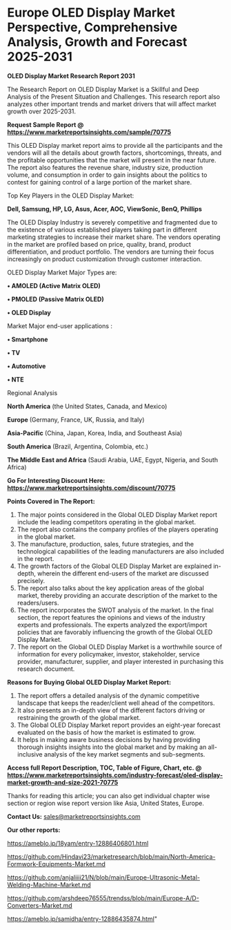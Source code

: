 # Europe OLED Display Market Perspective, Comprehensive Analysis, Growth and Forecast 2025-2031

<strong>OLED Display Market Research Report 2031</strong>

The Research Report on OLED Display Market is a Skillful and Deep Analysis of the Present Situation and Challenges. This research report also analyzes other important trends and market drivers that will affect market growth over 2025-2031.

<strong>Request Sample Report @ <a href=https://www.marketreportsinsights.com/sample/70775>https://www.marketreportsinsights.com/sample/70775</a></strong>

This OLED Display market report aims to provide all the participants and the vendors will all the details about growth factors, shortcomings, threats, and the profitable opportunities that the market will present in the near future. The report also features the revenue share, industry size, production volume, and consumption in order to gain insights about the politics to contest for gaining control of a large portion of the market share.

Top Key Players in the OLED Display Market:

<strong>Dell, Samsung, HP, LG, Asus, Acer, AOC, ViewSonic, BenQ, Phillips</strong>

The OLED Display Industry is severely competitive and fragmented due to the existence of various established players taking part in different marketing strategies to increase their market share. The vendors operating in the market are profiled based on price, quality, brand, product differentiation, and product portfolio. The vendors are turning their focus increasingly on product customization through customer interaction.

OLED Display Market Major Types are:

<strong>• AMOLED (Active Matrix OLED)

• PMOLED (Passive Matrix OLED)

• OLED Display</strong>

Market Major end-user applications :

<strong>• Smartphone

• TV

• Automotive

• NTE</strong>

Regional Analysis

</u><strong><b>North America</b></strong> (the United States, Canada, and Mexico)

<strong><b>Europe </b></strong>(Germany, France, UK, Russia, and Italy)

<strong><b>Asia-Pacific</b></strong> (China, Japan, Korea, India, and Southeast Asia)

<strong><b>South America</b></strong> (Brazil, Argentina, Colombia, etc.)

<strong><b>The Middle East and Africa</b></strong> (Saudi Arabia, UAE, Egypt, Nigeria, and South Africa)

<strong>Go For Interesting Discount Here: <a href=https://www.marketreportsinsights.com/discount/70775>https://www.marketreportsinsights.com/discount/70775</a></strong>

<strong>Points Covered in The Report:</strong>
<ol>
  <li>The major points considered in the Global OLED Display Market report include the leading competitors operating in the global market.</li>
  <li>The report also contains the company profiles of the players operating in the global market.</li>
  <li>The manufacture, production, sales, future strategies, and the technological capabilities of the leading manufacturers are also included in the report.</li>
  <li>The growth factors of the Global OLED Display Market are explained in-depth, wherein the different end-users of the market are discussed precisely.</li>
  <li>The report also talks about the key application areas of the global market, thereby providing an accurate description of the market to the readers/users.</li>
  <li>The report incorporates the SWOT analysis of the market. In the final section, the report features the opinions and views of the industry experts and professionals. The experts analyzed the export/import policies that are favorably influencing the growth of the Global OLED Display Market.</li>
  <li>The report on the Global OLED Display Market is a worthwhile source of information for every policymaker, investor, stakeholder, service provider, manufacturer, supplier, and player interested in purchasing this research document.</li>
</ol>
<strong>Reasons for Buying Global OLED Display Market Report:</strong>

<ol>
  <li>The report offers a detailed analysis of the dynamic competitive landscape that keeps the reader/client well ahead of the competitors.</li>
  <li>It also presents an in-depth view of the different factors driving or restraining the growth of the global market.</li>
  <li>The Global OLED Display Market report provides an eight-year forecast evaluated on the basis of how the market is estimated to grow.</li>
  <li>It helps in making aware business decisions by having providing thorough insights insights into the global market and by making an all-inclusive analysis of the key market segments and sub-segments.</li>
</ol>
<strong>Access full Report Description, TOC, Table of Figure, Chart, etc. @ <a href=https://www.marketreportsinsights.com/industry-forecast/oled-display-market-growth-and-size-2021-70775>https://www.marketreportsinsights.com/industry-forecast/oled-display-market-growth-and-size-2021-70775</a></strong>


Thanks for reading this article; you can also get individual chapter wise section or region wise report version like Asia, United States, Europe.

<strong>Contact Us:</strong>
sales@marketreportsinsights.com

<strong>Our other reports:</strong>

<a href=https://ameblo.jp/18yam/entry-12886406801.html>https://ameblo.jp/18yam/entry-12886406801.html</a>

<a href=https://github.com/Hindavi23/marketresearch/blob/main/North-America-Formwork-Equipments-Market.md>https://github.com/Hindavi23/marketresearch/blob/main/North-America-Formwork-Equipments-Market.md</a>

<a href=https://github.com/anjaliiii21/N/blob/main/Europe-Ultrasonic-Metal-Welding-Machine-Market.md>https://github.com/anjaliiii21/N/blob/main/Europe-Ultrasonic-Metal-Welding-Machine-Market.md</a>

<a href=https://github.com/arshdeep76555/trendss/blob/main/Europe-A/D-Converters-Market.md>https://github.com/arshdeep76555/trendss/blob/main/Europe-A/D-Converters-Market.md</a>

<a href=https://ameblo.jp/samidha/entry-12886435874.html>https://ameblo.jp/samidha/entry-12886435874.html</a>"
